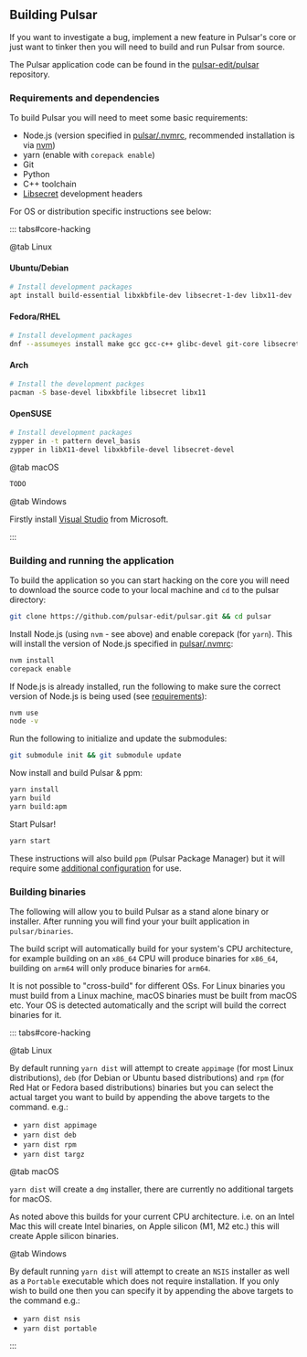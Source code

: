 ## Building Pulsar

If you want to investigate a bug, implement a new feature in Pulsar's core or
just want to tinker then you will need to build and run Pulsar from source.

The Pulsar application code can be found in the
[pulsar-edit/pulsar](https://github.com/pulsar-edit/pulsar) repository.

### Requirements and dependencies

To build Pulsar you will need to meet some basic requirements:

- Node.js (version specified in [pulsar/.nvmrc](https://github.com/pulsar-edit/pulsar/blob/master/.nvmrc),
  recommended installation is via [nvm](https://github.com/nvm-sh/nvm))
- yarn (enable with `corepack enable`)
- Git
- Python
- C++ toolchain
- [Libsecret](https://wiki.gnome.org/Projects/Libsecret) development headers

For OS or distribution specific instructions see below:

::: tabs#core-hacking

@tab Linux

#### Ubuntu/Debian

```sh
# Install development packages
apt install build-essential libxkbfile-dev libsecret-1-dev libx11-dev
```

#### Fedora/RHEL

```sh
# Install development packages
dnf --assumeyes install make gcc gcc-c++ glibc-devel git-core libsecret-devel rpmdevtools libX11-devel libxkbfile-devel nss atk gdk-pixbuf2 gtk3 mesa-dri-drivers
```

#### Arch

```sh
# Install the development packges
pacman -S base-devel libxkbfile libsecret libx11
```

#### OpenSUSE

```sh
# Install development packages
zypper in -t pattern devel_basis
zypper in libX11-devel libxkbfile-devel libsecret-devel
```

@tab macOS

```sh
TODO
```

@tab Windows

Firstly install [Visual Studio](https://visualstudio.microsoft.com/downloads/) from Microsoft.

:::

### Building and running the application

To build the application so you can start hacking on the core you will need to
download the source code to your local machine and `cd` to the pulsar directory:

```sh
git clone https://github.com/pulsar-edit/pulsar.git && cd pulsar
```

Install Node.js (using `nvm` - see above) and enable corepack (for `yarn`).
This will install the version of Node.js specified in [pulsar/.nvmrc](https://github.com/pulsar-edit/pulsar/blob/master/.nvmrc):

```sh
nvm install
corepack enable
```

If Node.js is already installed, run the following to make sure the correct
version of Node.js is being used (see [requirements](#requirements-and-dependencies)):

```sh
nvm use
node -v
```

Run the following to initialize and update the submodules:

```sh
git submodule init && git submodule update
```

Now install and build Pulsar & ppm:

```sh
yarn install
yarn build
yarn build:apm
```

Start Pulsar!

```sh
yarn start
```

These instructions will also build `ppm` (Pulsar Package Manager) but it will
require some [additional configuration](#using-ppm-pulsar-package-manager) for
use.

### Building binaries

The following will allow you to build Pulsar as a stand alone binary or
installer. After running you will find your your built application in
`pulsar/binaries`.

The build script will automatically build for your system's CPU architecture,
for example building on an `x86_64` CPU will produce binaries for `x86_64`,
building on `arm64` will only produce binaries for `arm64`.

It is not possible to "cross-build" for different OSs. For Linux binaries you
must build from a Linux machine, macOS binaries must be built from macOS etc.
Your OS is detected automatically and the script will build the correct binaries
for it.

::: tabs#core-hacking

@tab Linux

By default running `yarn dist` will attempt to create `appimage` (for most Linux
distributions), `deb` (for Debian or Ubuntu based distributions) and
`rpm` (for Red Hat or Fedora based distributions) binaries but you can select
the actual target you want to build by appending the above targets to the
command. e.g.:

- `yarn dist appimage`
- `yarn dist deb`
- `yarn dist rpm`
- `yarn dist targz`

@tab macOS

`yarn dist` will create a `dmg` installer, there are currently no additional
targets for macOS.

As noted above this builds for your current CPU architecture. i.e. on an Intel
Mac this will create Intel binaries, on Apple silicon (M1, M2 etc.) this will
create Apple silicon binaries.

@tab Windows

By default running `yarn dist` will attempt to create an `NSIS` installer as
well as a `Portable` executable which does not require installation.
If you only wish to build one then you can specify it by appending the above
targets to the command e.g.:

- `yarn dist nsis`
- `yarn dist portable`

:::
